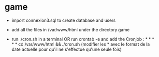 # game

- import connexion3.sql to create database and users 

- add all the files in /var/www/html under the directory game

- run ./cron.sh in a terminal  OR  run crontab -e and add the Cronjob : * * * * * cd /var/www/html && ./cron.sh 
  (modifier les * avec le format de la date actuelle pour qu'il ne s'effectue qu'une seule fois) 
